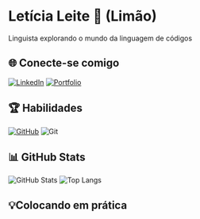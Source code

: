 
# Letícia Leite 🐉 (Limão)

Linguista explorando o mundo da linguagem de códigos

## 🌐 Conecte-se comigo 
[![LinkedIn](https://img.shields.io/badge/LinkedIn-7AB4AD?style=for-the-badge&logo=linkedin&logoColor=white)](https://www.linkedin.com/in/leticia-leite-%E6%9D%8E%E8%8A%B1%E4%B9%90-72b0301a3/) 
[![Portfolio](https://img.shields.io/badge/Portfolio-7AB4AD?style=for-the-badge&logo=&logoColor=white)](https://linktr.ee/LeticiaLeiteInojosa)

## 🏆 Habilidades 
[![GitHub](https://img.shields.io/badge/GitHub-7AB4AD?style=for-the-badge&logo=github&logoColor=white)](https://github.com/limaolet)
![Git](https://img.shields.io/badge/GIT-7AB4AD?style=for-the-badge&logo=git&logoColor=white)

## 📊 GitHub Stats
![GitHub Stats](https://github-readme-stats.vercel.app/api?username=limaolet&theme=nightowl)
![Top Langs](https://github-readme-stats-git-masterrstaa-rickstaa.vercel.app/api/top-langs/?username=limaolet&layout=compact&theme=nightowl)

## 💡Colocando em prática

